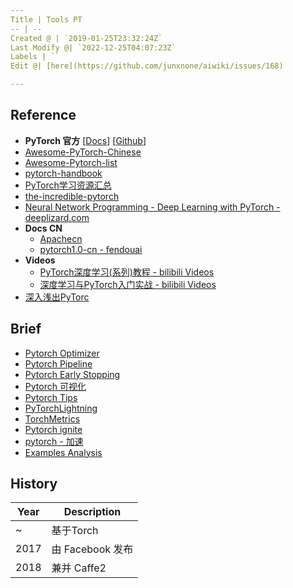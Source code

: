 ```yaml
---
Title | Tools PT
-- | --
Created @ | `2019-01-25T23:32:24Z`
Last Modify @| `2022-12-25T04:07:23Z`
Labels | ``
Edit @| [here](https://github.com/junxnone/aiwiki/issues/168)

---
```

## Reference 
- **PyTorch 官方** [[Docs](https://pytorch.org/)] [[Github](https://github.com/pytorch/pytorch)]
- [Awesome-PyTorch-Chinese](https://github.com/INTERMT/Awesome-PyTorch-Chinese)
- [Awesome-Pytorch-list](https://github.com/bharathgs/Awesome-pytorch-list)
- [pytorch-handbook](https://github.com/zergtant/pytorch-handbook)
- [PyTorch学习资源汇总](https://blog.csdn.net/fendouaini/article/details/89944199)
- [the-incredible-pytorch](https://github.com/ritchieng/the-incredible-pytorch)
- [Neural Network Programming - Deep Learning with PyTorch - deeplizard.com](https://deeplizard.com/learn/playlist/PLZbbT5o_s2xrfNyHZsM6ufI0iZENK9xgG)
- **Docs CN**
  - [Apachecn](https://pytorch.apachecn.org/)
  - [pytorch1.0-cn - fendouai](https://github.com/fendouai/pytorch1.0-cn)
- **Videos**
  - [PyTorch深度学习(系列)教程 - bilibili Videos](https://www.bilibili.com/video/av31914351/)
  - [深度学习与PyTorch入门实战 - bilibili Videos](https://www.bilibili.com/video/av49008640/)
- [深入浅出PyTorc](https://datawhalechina.github.io/thorough-pytorch/index.html)

## Brief
- [Pytorch Optimizer](/Pytorch_Optimizer)
- [Pytorch Pipeline](/Pytorch_Pipeline)
- [Pytorch Early Stopping](/Pytorch_Early_Stopping)
- [Pytorch 可视化](/Pytorch_Visualization)
- [Pytorch Tips](/Pytorch_Tips)
- [PyTorchLightning](https://github.com/PyTorchLightning/pytorch-lightning)
- [TorchMetrics](https://torchmetrics.readthedocs.io/en/latest/)
- [Pytorch ignite](https://github.com/pytorch/ignite/)
- [pytorch - 加速](/Pytorch_加速)
- [Examples Analysis](https://github.com/junxnone/examples-1/issues/1)


## History

Year | Description
-- | --
~ | 基于Torch
2017 | 由 Facebook 发布
2018 | 兼并 Caffe2




